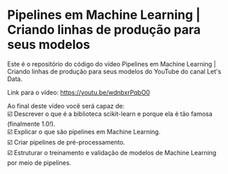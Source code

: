 # Pipelines em Machine Learning | Criando linhas de produção para seus modelos

Este é o repositório do código do vídeo Pipelines em Machine Learning | Criando linhas de produção para seus modelos do YouTube do canal Let's Data.

Link para o vídeo: https://youtu.be/wdnbxrPqbO0

Ao final deste vídeo você será capaz de:  
☑️ Descrever o que é a biblioteca scikit-learn e porque ela é tão famosa (finalmente 1.0!).  
☑️ Explicar o que são pipelines em Machine Learning.  
☑️ Criar pipelines de pré-processamento.  
☑️ Estruturar o treinamento e validação de modelos de Machine Learning por meio de pipelines.
